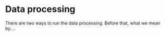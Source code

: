 # Data processing

There are two ways to run the data processing. 
Before that, what we mean by.... 